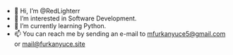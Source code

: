 - 👋 Hi, I’m @RedLighterr
- 👀 I’m interested in Software Development.
- 🌱 I’m currently learning Python.
- 📫 You can reach me by sending an e-mail to mfurkanyuce5@gmail.com or mail@furkanyuce.site

<!---
RedLighterr/RedLighterr is a ✨ special ✨ repository because its `README.md` (this file) appears on your GitHub profile.
You can click the Preview link to take a look at your changes.
--->
